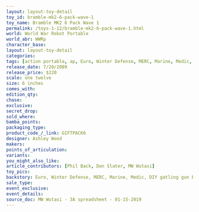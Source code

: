 ```yaml
---
layout: layout-toy-detail 
toy_id: bramble-mk2-6-pack-wave-1
toy_name: Bramble MK2 6 Pack Wave 1
permalink: /toys-1-12/bramble-mk2-6-pack-wave-1.html
world: World War Robot Portable
world_abr: WWRp
character_base: 
layout: layout-toy-detail
categories: 
tags: [action portable, ap, Euro, Winter Defense, MERC, Marine, Medic, DIY gatling gun] 
release_date: 7/20/2009
release_price: $220 
scale: one twelve
size: 6 inches
comes_with: 
edition_qty: 
chase: 
exclusive: 
secret_drop: 
sold_where: 
bamba_points: 
packaging_type: 
product_code_/_link: GIFTPACK6
designer: Ashley Wood
makers: 
points_of_articulation: 
variants: 
you_might_also_like: 
article_contributors: [Phil Back, Don Slater, MW Wutasi]
toy_pics: 
backstory: Euro, Winter Defense, MERC, Marine, Medic, DIY gatling gun Exclusive
sale_type: 
event_exclusive: 
event_details: 
source_doc: MW Wutasi - 3A spreadsheet - 01-15-2019
---
```

